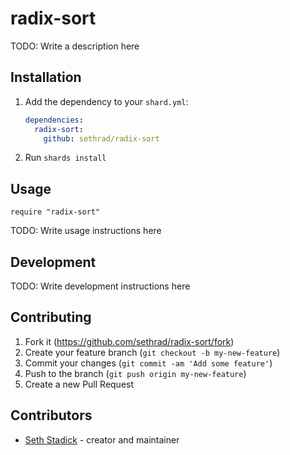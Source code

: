 # radix-sort

TODO: Write a description here

## Installation

1. Add the dependency to your `shard.yml`:

   ```yaml
   dependencies:
     radix-sort:
       github: sethrad/radix-sort
   ```

2. Run `shards install`

## Usage

```crystal
require "radix-sort"
```

TODO: Write usage instructions here

## Development

TODO: Write development instructions here

## Contributing

1. Fork it (<https://github.com/sethrad/radix-sort/fork>)
2. Create your feature branch (`git checkout -b my-new-feature`)
3. Commit your changes (`git commit -am 'Add some feature'`)
4. Push to the branch (`git push origin my-new-feature`)
5. Create a new Pull Request

## Contributors

- [Seth Stadick](https://github.com/sethrad) - creator and maintainer
